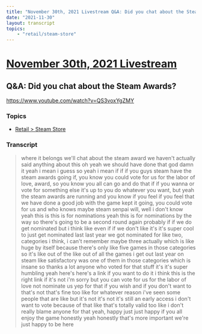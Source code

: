 ```yaml
---
title: "November 30th, 2021 Livestream Q&A: Did you chat about the Steam Awards?"
date: "2021-11-30"
layout: transcript
topics:
    - "retail/steam-store"
---
```

# [November 30th, 2021 Livestream](../2021-11-30.md)
## Q&A: Did you chat about the Steam Awards?
https://www.youtube.com/watch?v=QS3voxYgZMY

### Topics
* [Retail > Steam Store](../topics/retail/steam-store.md)

### Transcript

> where it belongs we'll chat about the steam award we haven't actually said anything about this oh yeah we should have done that god damn it yeah i mean i guess so yeah i mean if if if you guys steam have the steam awards going if, you know you could vote for us for the labor of love, award, so you know you all can go and do that if if you wanna or vote for something else it's up to you do whatever you want, but yeah the steam awards are running and you know if you feel if you feel that we have done a good job with the game kept it going, you could vote for us and who knows maybe steam senpai will, well i don't know yeah this is this is for nominations yeah this is for nominations by the way so there's going to be a second round again probably if if we do get nominated but i think like even if if we don't like it's it's super cool to just get nominated last last year we got nominated for like two, categories i think, i can't remember maybe three actually which is like huge by itself because there's only like five games in those categories so it's like out of the like out of all the games i get out last year on steam like satisfactory was one of them in those categories which is insane so thanks a lot anyone who voted for that stuff it's it's super humbling yeah here's here's a link if you want to do it i think this is the right link if it's not i'm sorry but you can vote for us for the labor of love not nominate us yep for that if you wish and if you don't want to that's not that's fine too like for whatever reason i've seen some people that are like but it's not it's not it's still an early access i don't want to vote because of that like that's totally valid too like i don't really blame anyone for that yeah, happy just just happy if you all enjoy the game honestly yeah honestly that's more important we're just happy to be here
